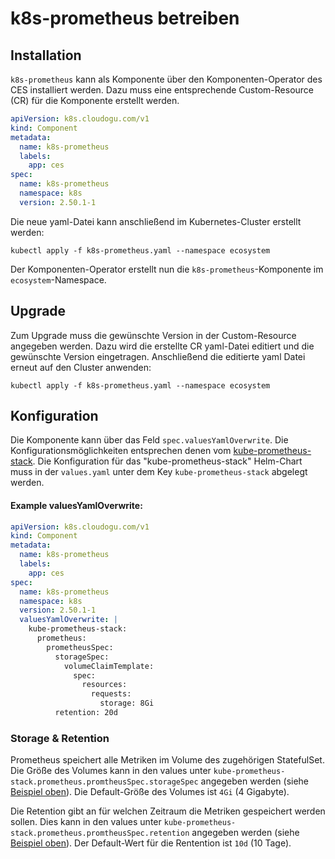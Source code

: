# k8s-prometheus betreiben

## Installation

`k8s-prometheus` kann als Komponente über den Komponenten-Operator des CES installiert werden.
Dazu muss eine entsprechende Custom-Resource (CR) für die Komponente erstellt werden.

```yaml
apiVersion: k8s.cloudogu.com/v1
kind: Component
metadata:
  name: k8s-prometheus
  labels:
    app: ces
spec:
  name: k8s-prometheus
  namespace: k8s
  version: 2.50.1-1
```

Die neue yaml-Datei kann anschließend im Kubernetes-Cluster erstellt werden:

```shell
kubectl apply -f k8s-prometheus.yaml --namespace ecosystem
```

Der Komponenten-Operator erstellt nun die `k8s-prometheus`-Komponente im `ecosystem`-Namespace.

## Upgrade

Zum Upgrade muss die gewünschte Version in der Custom-Resource angegeben werden.
Dazu wird die erstellte CR yaml-Datei editiert und die gewünschte Version eingetragen.
Anschließend die editierte yaml Datei erneut auf den Cluster anwenden:

```shell
kubectl apply -f k8s-prometheus.yaml --namespace ecosystem
```

## Konfiguration

Die Komponente kann über das Feld `spec.valuesYamlOverwrite`. 
Die Konfigurationsmöglichkeiten entsprechen denen vom [kube-prometheus-stack](https://github.com/prometheus-community/helm-charts/blob/main/charts/kube-prometheus-stack/values.yaml).
Die Konfiguration für das "kube-prometheus-stack" Helm-Chart muss in der `values.yaml` unter dem Key `kube-prometheus-stack` abgelegt werden.

#### Example valuesYamlOverwrite:
```yaml
apiVersion: k8s.cloudogu.com/v1
kind: Component
metadata:
  name: k8s-prometheus
  labels:
    app: ces
spec:
  name: k8s-prometheus
  namespace: k8s
  version: 2.50.1-1
  valuesYamlOverwrite: |
    kube-prometheus-stack:
      prometheus:
        prometheusSpec:
          storageSpec:
            volumeClaimTemplate:
              spec:
                resources:
                  requests:
                    storage: 8Gi
          retention: 20d
```

### Storage & Retention
Prometheus speichert alle Metriken im Volume des zugehörigen StatefulSet. 
Die Größe des Volumes kann in den values unter `kube-prometheus-stack.prometheus.promtheusSpec.storageSpec` angegeben werden (siehe [Beispiel oben](#example-valuesyamloverwrite)).
Die Default-Größe des Volumes ist `4Gi` (4 Gigabyte).

Die Retention gibt an für welchen Zeitraum die Metriken gespeichert werden sollen.
Dies kann in den values unter `kube-prometheus-stack.prometheus.promtheusSpec.retention` angegeben werden (siehe [Beispiel oben](#beispiel-valuesyamloverwrite)).
Der Default-Wert für die Rentention ist `10d` (10 Tage).